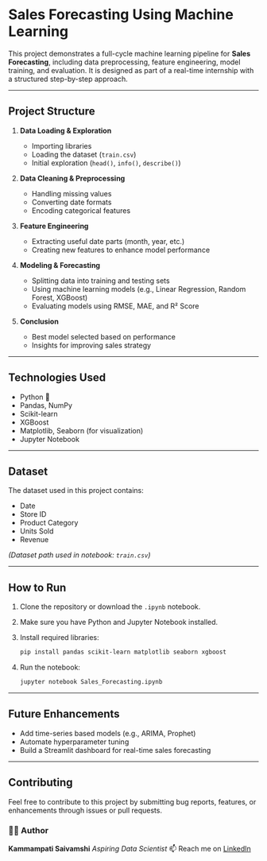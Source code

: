 #  Sales Forecasting Using Machine Learning

This project demonstrates a full-cycle machine learning pipeline for **Sales Forecasting**, including data preprocessing, feature engineering, model training, and evaluation. It is designed as part of a real-time internship with a structured step-by-step approach.

---

##  Project Structure

1. **Data Loading & Exploration**

   * Importing libraries
   * Loading the dataset (`train.csv`)
   * Initial exploration (`head()`, `info()`, `describe()`)

2. **Data Cleaning & Preprocessing**

   * Handling missing values
   * Converting date formats
   * Encoding categorical features

3. **Feature Engineering**

   * Extracting useful date parts (month, year, etc.)
   * Creating new features to enhance model performance

4. **Modeling & Forecasting**

   * Splitting data into training and testing sets
   * Using machine learning models (e.g., Linear Regression, Random Forest, XGBoost)
   * Evaluating models using RMSE, MAE, and R² Score

5. **Conclusion**

   * Best model selected based on performance
   * Insights for improving sales strategy

---

##  Technologies Used

* Python 🐍
* Pandas, NumPy
* Scikit-learn
* XGBoost
* Matplotlib, Seaborn (for visualization)
* Jupyter Notebook

---

##  Dataset

The dataset used in this project contains:

* Date
* Store ID
* Product Category
* Units Sold
* Revenue

*(Dataset path used in notebook: `train.csv`)*

---

##  How to Run

1. Clone the repository or download the `.ipynb` notebook.
2. Make sure you have Python and Jupyter Notebook installed.
3. Install required libraries:

   ```bash
   pip install pandas scikit-learn matplotlib seaborn xgboost
   ```
4. Run the notebook:

   ```bash
   jupyter notebook Sales_Forecasting.ipynb
   ```

---

##  Future Enhancements

* Add time-series based models (e.g., ARIMA, Prophet)
* Automate hyperparameter tuning
* Build a Streamlit dashboard for real-time sales forecasting

---

## Contributing

Feel free to contribute to this project by submitting bug reports, features, or enhancements through issues or pull requests.

### 🙋‍♂️ Author

**Kammampati Saivamshi**
*Aspiring Data Scientist*
📫 Reach me on [LinkedIn](https://www.linkedin.com)


